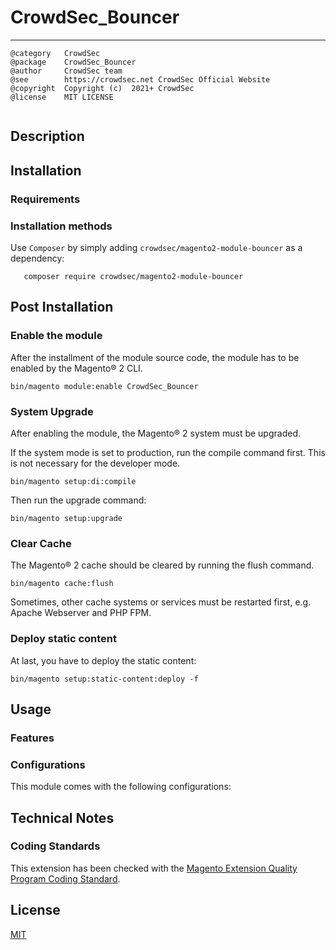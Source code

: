 # CrowdSec_Bouncer

----------------------

```
@category   CrowdSec  
@package    CrowdSec_Bouncer  
@author     CrowdSec team
@see        https://crowdsec.net CrowdSec Official Website 
@copyright  Copyright (c)  2021+ CrowdSec  
@license    MIT LICENSE
  
```

## Description




## Installation

### Requirements


### Installation methods


Use `Composer` by simply adding `crowdsec/magento2-module-bouncer` as a dependency:

       composer require crowdsec/magento2-module-bouncer


## Post Installation

### Enable the module

After the installment of the module source code, the module has to be enabled by the Magento® 2 CLI.

    bin/magento module:enable CrowdSec_Bouncer

### System Upgrade

After enabling the module, the Magento® 2 system must be upgraded.

If the system mode is set to production, run the compile command first. This is not necessary for the developer mode.

    bin/magento setup:di:compile

Then run the upgrade command:

    bin/magento setup:upgrade
    
### Clear Cache

The Magento® 2 cache should be cleared by running the flush command.

    bin/magento cache:flush

Sometimes, other cache systems or services must be restarted first, e.g. Apache Webserver and PHP FPM.

### Deploy static content

At last, you have to deploy the static content:

    bin/magento setup:static-content:deploy -f


## Usage

### Features



### Configurations

This module comes with the following configurations:



## Technical Notes


### Coding Standards

This extension has been checked with the [Magento Extension Quality Program Coding Standard](https://github.com/magento/magento-coding-standard).


## License

[MIT](LICENSE)
